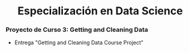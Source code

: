 # <h1 align="center">Especialización en Data Science</h1>
### <span style="font-color:grey">Proyecto de Curso 3: Getting and Cleaning Data</span>
- Entrega "Getting and Cleaning Data Course Project"
